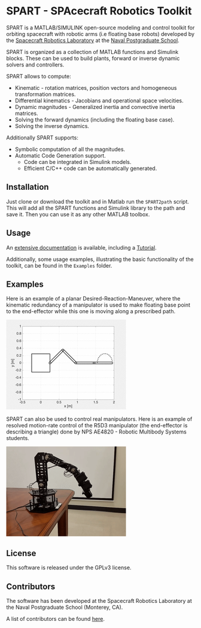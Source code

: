# SPART - SPAcecraft Robotics Toolkit

SPART is a MATLAB/SIMULINK open-source modeling and control toolkit for orbiting spacecraft with robotic arms (i.e floating base robots) developed by the [Spacecraft Robotics Laboratory](http://my.nps.edu/web/srl/) at the [Naval Postgraduate School](http://nps.edu).

SPART is organized as a collection of MATLAB functions and Simulink blocks. These can be used to build plants, forward or inverse dynamic solvers and controllers.

SPART allows to compute:
* Kinematic - rotation matrices, position vectors and homogeneous transformation matrices.
* Differential kinematics - Jacobians and operational space velocities.
* Dynamic magnitudes - Generalized inertia and convective inertia matrices.
* Solving the forward dynamics (including the floating base case).
* Solving the inverse dynamics.

Additionally SPART supports:
* Symbolic computation of all the magnitudes.
* Automatic Code Generation support.
	* Code can be integrated in Simulink models.
	* Efficient C/C++ code can be automatically generated.


## Installation

Just clone or download the toolkit and in Matlab run the `SPART2path` script. This will add all the SPART functions and Simulink library to the path and save it. Then you can use it as any other MATLAB toolbox.

## Usage

An [extensive documentation](http://spart.readthedocs.org) is available, including a [Tutorial](http://spart.readthedocs.io/en/latest/Tutorial.html).

Additionally, some usage examples, illustrating the basic functionality of the toolkit, can be found in the `Examples` folder.

## Examples

Here is an example of a planar Desired-Reaction-Maneuver, where the kinematic redundancy of a manipulator is used to make floating base point to the end-effector while this one is moving along a prescribed path.

![DRM](docs/source/Figures/DRM.gif "Desired-Reaction-Maneuver")

SPART can also be used to control real manipulators. Here is an example of resolved motion-rate control of the R5D3 manipulator (the end-effector is describing a triangle) done by NPS AE4820 - Robotic Multibody Systems students.

![R5D3](docs/source/Figures/R5D3.gif "R5D3 resolved motion-rate control")

## License

This software is released under the GPLv3 license.

## Contributors

The software has been developed at the Spacecraft Robotics Laboratory at the Naval Postgraduate School (Monterey, CA).

A list of contributors can be found [here](contributors.md).


